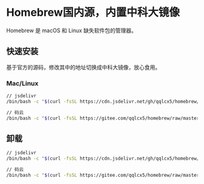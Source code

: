# Homebrew国内源，内置中科大镜像

Homebrew 是 macOS 和 Linux 缺失软件包的管理器。

## 快速安装

基于官方的源码，修改其中的地址切换成中科大镜像，放心食用。
### Mac/Linux

```sh
// jsdelivr
/bin/bash -c "$(curl -fsSL https://cdn.jsdelivr.net/gh/qqlcx5/homebrew/install.sh)"

// 码云
/bin/bash -c "$(curl -fsSL https://gitee.com/qqlcx5/homebrew/raw/master/install.sh)"
```
## 卸载

```sh
// jsdelivr
/bin/bash -c "$(curl -fsSL https://cdn.jsdelivr.net/gh/qqlcx5/homebrew/uninstall.sh)"

// 码云
/bin/bash -c "$(curl -fsSL https://gitee.com/qqlcx5/homebrew/raw/master/uninstall.sh)"
```